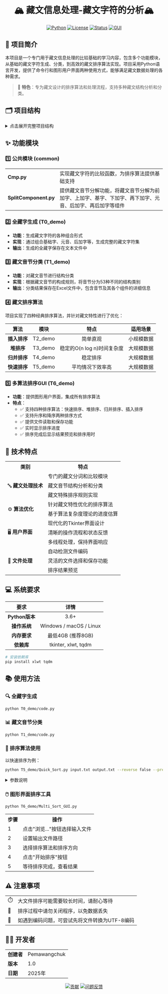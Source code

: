 <div align="center">

# 🏔️ 藏文信息处理-藏文字符的分析🏔️

[![Python](https://img.shields.io/badge/Python-3.6+-blue.svg)](https://www.python.org/)
[![License](https://img.shields.io/badge/License-MIT-green.svg)](https://opensource.org/licenses/MIT)
[![Status](https://img.shields.io/badge/Status-Active-success.svg)](https://github.com/)
[![GUI](https://img.shields.io/badge/GUI-Tkinter-orange.svg)](https://docs.python.org/3/library/tkinter.html)

</div>

<!-- <p align="center">
  <img src="https://upload.wikimedia.org/wikipedia/commons/thumb/3/3c/Tibet_flag.svg/200px-Tibet_flag.svg.png" alt="藏文图标" width="150">
</p> -->

## 📝 项目简介

本项目是一个专门用于藏文信息处理的比较基础的学习内容，包含多个功能模块，从基础的藏文字符生成、分类，到高效的藏文排序算法实现。项目采用Python语言开发，提供了命令行和图形用户界面两种使用方式，能够满足藏文数据处理的各种需求。

> 🌟 **特色**：专为藏文设计的排序算法和处理流程，支持多种藏文结构分析和分类。

## 🗂️ 项目结构

<details>
<summary>点击展开完整项目结构</summary>

```
Tibetan_information_processing/
├── common/                     # 公共模块
│   ├── Cmp.py                  # 藏文比较函数
│   └── SplitComponent.py       # 藏文音节分解工具
├── T0_demo/                    # 全藏字生成模块
│   ├── 全藏字.txt               # 生成的全藏字文件
│   ├── code.py                 # 全藏字生成代码
│   └── README.md               # 模块说明
├── T1_demo/                    # 藏文音节分类模块
│   ├── 全藏字.txt               # 输入文件
│   ├── Classified.xls          # 分类结果
│   └── code.py                 # 分类代码
├── T2_demo/                    # 插入排序算法实现
│   ├── insertion_Sort.py       # 插入排序代码
│   ├── tibet.txt               # 测试数据
│   ├── output_asc.txt          # 升序排序结果
│   └── output_desc.txt         # 降序排序结果
├── T3_demo/                    # 堆排序算法实现
│   ├── Heap_Sort.py            # 堆排序代码
│   ├── tibet.txt               # 测试数据
│   ├── output_asc.txt          # 升序排序结果
│   └── output_desc.txt         # 降序排序结果
├── T4_demo/                    # 归并排序算法实现
│   ├── Merge_Sort.py           # 归并排序代码
│   ├── tibet.txt               # 测试数据
│   ├── output_asc.txt          # 升序排序结果
│   └── output_desc.txt         # 降序排序结果
├── T5_demo/                    # 快速排序算法实现
│   ├── Quick_Sort.py           # 快速排序代码
│   ├── tibet.txt               # 测试数据
│   ├── output_asc.txt          # 升序排序结果
│   └── output_desc.txt         # 降序排序结果
└── T6_demo/                    # 多算法排序GUI实现
    ├── Multi_Sort_GUI.py       # GUI界面代码
    ├── output.txt              # 排序结果
    └── README.md               # 模块说明
```
</details>

## ✨ 功能模块

### 1️⃣ 公共模块 (common)

<table>
  <tr>
    <td><b>Cmp.py</b></td>
    <td>实现藏文字符的比较函数，为排序算法提供基础支持</td>
  </tr>
  <tr>
    <td><b>SplitComponent.py</b></td>
    <td>提供藏文音节分解功能，将藏文音节分解为前加字、上加字、基字、下加字、再下加字、元音、后加字、再后加字等组件</td>
  </tr>
</table>

### 2️⃣ 全藏字生成 (T0_demo)

<!-- <div align="center">
  <img src="https://upload.wikimedia.org/wikipedia/commons/thumb/b/b8/Tibetan_script.svg/200px-Tibetan_script.svg.png" alt="藏文字符示例" width="120">
</div> -->

- **功能**：生成藏文字符的各种组合形式
- **实现**：通过组合基础字、元音、后加字等，生成完整的藏文字符集
- **输出**：生成的全藏字保存在文本文件中

### 3️⃣ 藏文音节分类 (T1_demo)

- **功能**：对藏文音节进行结构分类
- **实现**：根据藏文音节的构成规则，将音节分为53种不同的结构类别
- **输出**：分类结果保存在Excel文件中，包含音节及其各个组件的详细信息

### 4️⃣ 藏文排序算法

项目实现了四种经典排序算法，并针对藏文特性进行了优化：

<div align="center">

| 算法 | 模块 | 特点 | 适用场景 |
|:----:|:----:|:----:|:----:|
| **插入排序** | T2_demo | 简单直观 | 小规模数据 |
| **堆排序** | T3_demo | 稳定的O(n log n)时间复杂度 | 大规模数据 |
| **归并排序** | T4_demo | 稳定排序 | 大规模数据 |
| **快速排序** | T5_demo | 平均情况下效率高 | 大规模数据 |

</div>

### 5️⃣ 多算法排序GUI (T6_demo)

<!-- <div align="center">
  <img src="https://upload.wikimedia.org/wikipedia/commons/thumb/1/1b/Tkinter_demo.png/300px-Tkinter_demo.png" alt="GUI示例" width="300">
  <p><i>GUI界面示例（非实际项目截图）</i></p>
</div> -->

- **功能**：提供图形用户界面，集成所有排序算法
- **特点**：
  - ✅ 支持四种排序算法：快速排序、堆排序、归并排序、插入排序
  - ✅ 支持升序和降序两种排序方式
  - ✅ 提供文件读取和保存功能
  - ✅ 实时显示排序进度
  - ✅ 排序完成后显示结果预览和排序用时

## 🔧 技术特点

<div align="center">
  <table>
    <tr>
      <th>类别</th>
      <th>特点</th>
    </tr>
    <tr>
      <td rowspan="3">🔤 <b>藏文处理技术</b></td>
      <td>专门的藏文分词和比较模块</td>
    </tr>
    <tr>
      <td>藏文音节结构分析和分类</td>
    </tr>
    <tr>
      <td>藏文特殊排序规则实现</td>
    </tr>
    <tr>
      <td rowspan="2">⚙️ <b>算法优化</b></td>
      <td>针对藏文特性优化的排序算法</td>
    </tr>
    <tr>
      <td>基于算法复杂度理论的进度估算</td>
    </tr>
    <tr>
      <td rowspan="3">🖥️ <b>用户界面</b></td>
      <td>现代化的Tkinter界面设计</td>
    </tr>
    <tr>
      <td>清晰的操作流程和状态反馈</td>
    </tr>
    <tr>
      <td>多线程处理，保持界面响应</td>
    </tr>
    <tr>
      <td rowspan="3">📁 <b>文件处理</b></td>
      <td>自动检测文件编码</td>
    </tr>
    <tr>
      <td>灵活的文件选择和保存功能</td>
    </tr>
    <tr>
      <td>排序结果预览</td>
    </tr>
  </table>
</div>

## 💻 系统要求

<div align="center">

| 要求 | 详情 |
|:----:|:----:|
| **Python版本** | 3.6+ |
| **操作系统** | Windows / macOS / Linux |
| **内存要求** | 最低4GB (推荐8GB) |
| **依赖库** | tkinter, xlwt, tqdm |

</div>

```bash
# 安装依赖库
pip install xlwt tqdm
```

## 📚 使用方法

### 🔍 全藏字生成

```bash
python T0_demo/code.py
```

### 📊 藏文音节分类

```bash
python T1_demo/code.py
```

### 🔄 排序算法使用

以快速排序为例：

```bash
python T5_demo/Quick_Sort.py input.txt output.txt --reverse false --preview
```

<details>
<summary>参数说明</summary>

- `input.txt`: 输入文件路径
- `output.txt`: 输出文件路径
- `--reverse`: 是否逆序排序 (true/false)
- `--preview`: 是否显示排序结果前10个词条
</details>

### 🖱️ 图形界面排序工具

```bash
python T6_demo/Multi_Sort_GUI.py
```

<div align="center">
  <table>
    <tr>
      <th>步骤</th>
      <th>操作</th>
    </tr>
    <tr>
      <td>1</td>
      <td>点击"浏览..."按钮选择输入文件</td>
    </tr>
    <tr>
      <td>2</td>
      <td>设置输出文件路径</td>
    </tr>
    <tr>
      <td>3</td>
      <td>选择排序算法和排序方向</td>
    </tr>
    <tr>
      <td>4</td>
      <td>点击"开始排序"按钮</td>
    </tr>
    <tr>
      <td>5</td>
      <td>等待排序完成，查看结果</td>
    </tr>
  </table>
</div>

## ⚠️ 注意事项

<div align="center">
  <table>
    <tr>
      <td>⏱️</td>
      <td>大文件排序可能需要较长时间，请耐心等待</td>
    </tr>
    <tr>
      <td>💾</td>
      <td>排序过程中请勿关闭程序，以免数据丢失</td>
    </tr>
    <tr>
      <td>🔣</td>
      <td>如遇到编码问题，可尝试先将文件转换为UTF-8编码</td>
    </tr>
  </table>
</div>

## 👨‍💻 开发者

<div align="center">
  <table>
    <tr>
      <td><b>创建者</b></td>
      <td>Pemawangchuk</td>
    </tr>
    <tr>
      <td><b>版本</b></td>
      <td>1.0</td>
    </tr>
    <tr>
      <td><b>日期</b></td>
      <td>2025年</td>
    </tr>
  </table>
</div>

<div align="center">
  <p>
    <a href="#"><img src="https://img.shields.io/badge/贡献-欢迎-brightgreen.svg" alt="贡献"></a>
    <a href="#"><img src="https://img.shields.io/badge/问题反馈-开放-yellow.svg" alt="问题反馈"></a>
  </p>
</div>
